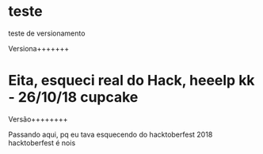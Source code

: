 teste
=====

teste de versionamento


Versiona+++++++

Eita, esqueci real do Hack, heeelp kk - 26/10/18 cupcake
=======
Versão++++++++

Passando aqui, pq eu tava esquecendo do hacktoberfest
2018 hacktoberfest é nois
